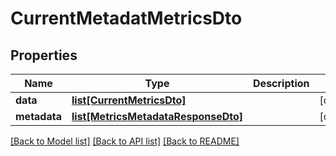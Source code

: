 # CurrentMetadatMetricsDto

## Properties
Name | Type | Description | Notes
------------ | ------------- | ------------- | -------------
**data** | [**list[CurrentMetricsDto]**](CurrentMetricsDto.md) |  | [optional] 
**metadata** | [**list[MetricsMetadataResponseDto]**](MetricsMetadataResponseDto.md) |  | [optional] 

[[Back to Model list]](../README.md#documentation-for-models) [[Back to API list]](../README.md#documentation-for-api-endpoints) [[Back to README]](../README.md)

